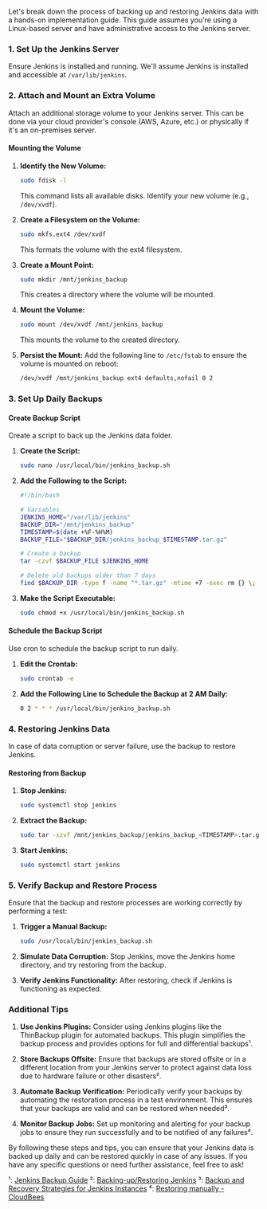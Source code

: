 Let's break down the process of backing up and restoring Jenkins data with a hands-on implementation guide. This guide assumes you're using a Linux-based server and have administrative access to the Jenkins server.

### 1. Set Up the Jenkins Server

Ensure Jenkins is installed and running. We'll assume Jenkins is installed and accessible at `/var/lib/jenkins`.

### 2. Attach and Mount an Extra Volume

Attach an additional storage volume to your Jenkins server. This can be done via your cloud provider's console (AWS, Azure, etc.) or physically if it's an on-premises server.

#### Mounting the Volume

1. **Identify the New Volume:**
   ```bash
   sudo fdisk -l
   ```
   This command lists all available disks. Identify your new volume (e.g., `/dev/xvdf`).

2. **Create a Filesystem on the Volume:**
   ```bash
   sudo mkfs.ext4 /dev/xvdf
   ```
   This formats the volume with the ext4 filesystem.

3. **Create a Mount Point:**
   ```bash
   sudo mkdir /mnt/jenkins_backup
   ```
   This creates a directory where the volume will be mounted.

4. **Mount the Volume:**
   ```bash
   sudo mount /dev/xvdf /mnt/jenkins_backup
   ```
   This mounts the volume to the created directory.

5. **Persist the Mount:**
   Add the following line to `/etc/fstab` to ensure the volume is mounted on reboot:
   ```bash
   /dev/xvdf /mnt/jenkins_backup ext4 defaults,nofail 0 2
   ```

### 3. Set Up Daily Backups

#### Create Backup Script

Create a script to back up the Jenkins data folder.

1. **Create the Script:**
   ```bash
   sudo nano /usr/local/bin/jenkins_backup.sh
   ```

2. **Add the Following to the Script:**
   ```bash
   #!/bin/bash

   # Variables
   JENKINS_HOME="/var/lib/jenkins"
   BACKUP_DIR="/mnt/jenkins_backup"
   TIMESTAMP=$(date +%F-%H%M)
   BACKUP_FILE="$BACKUP_DIR/jenkins_backup_$TIMESTAMP.tar.gz"

   # Create a backup
   tar -czvf $BACKUP_FILE $JENKINS_HOME

   # Delete old backups older than 7 days
   find $BACKUP_DIR -type f -name "*.tar.gz" -mtime +7 -exec rm {} \;
   ```

3. **Make the Script Executable:**
   ```bash
   sudo chmod +x /usr/local/bin/jenkins_backup.sh
   ```

#### Schedule the Backup Script

Use cron to schedule the backup script to run daily.

1. **Edit the Crontab:**
   ```bash
   sudo crontab -e
   ```

2. **Add the Following Line to Schedule the Backup at 2 AM Daily:**
   ```bash
   0 2 * * * /usr/local/bin/jenkins_backup.sh
   ```

### 4. Restoring Jenkins Data

In case of data corruption or server failure, use the backup to restore Jenkins.

#### Restoring from Backup

1. **Stop Jenkins:**
   ```bash
   sudo systemctl stop jenkins
   ```

2. **Extract the Backup:**
   ```bash
   sudo tar -xzvf /mnt/jenkins_backup/jenkins_backup_<TIMESTAMP>.tar.gz -C /
   ```

3. **Start Jenkins:**
   ```bash
   sudo systemctl start jenkins
   ```

### 5. Verify Backup and Restore Process

Ensure that the backup and restore processes are working correctly by performing a test:

1. **Trigger a Manual Backup:**
   ```bash
   sudo /usr/local/bin/jenkins_backup.sh
   ```

2. **Simulate Data Corruption:**
   Stop Jenkins, move the Jenkins home directory, and try restoring from the backup.

3. **Verify Jenkins Functionality:**
   After restoring, check if Jenkins is functioning as expected.

### Additional Tips

1. **Use Jenkins Plugins:**
   Consider using Jenkins plugins like the ThinBackup plugin for automated backups. This plugin simplifies the backup process and provides options for full and differential backups¹.

2. **Store Backups Offsite:**
   Ensure that backups are stored offsite or in a different location from your Jenkins server to protect against data loss due to hardware failure or other disasters².

3. **Automate Backup Verification:**
   Periodically verify your backups by automating the restoration process in a test environment. This ensures that your backups are valid and can be restored when needed³.

4. **Monitor Backup Jobs:**
   Set up monitoring and alerting for your backup jobs to ensure they run successfully and to be notified of any failures⁴.

By following these steps and tips, you can ensure that your Jenkins data is backed up daily and can be restored quickly in case of any issues. If you have any specific questions or need further assistance, feel free to ask!

¹: [Jenkins Backup Guide](https://devopscube.com/jenkins-backup-data-configurations/)
²: [Backing-up/Restoring Jenkins](https://www.jenkins.io/doc/book/system-administration/backing-up/)
³: [Backup and Recovery Strategies for Jenkins Instances](https://reintech.io/blog/backup-recovery-strategies-jenkins)
⁴: [Restoring manually - CloudBees](https://docs.cloudbees.com/docs/cloudbees-ci/latest/backup-restore/restoring-manually)
